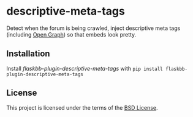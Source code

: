 descriptive-meta-tags
=====================


Detect when the forum is being crawled, inject descriptive meta tags (including [Open Graph](http://ogp.me/)) so that embeds look pretty.


Installation
------------

Install *flaskbb-plugin-descriptive-meta-tags* with
``pip install flaskbb-plugin-descriptive-meta-tags``


License
-------
This project is licensed under the terms of the [BSD License](/LICENSE).
